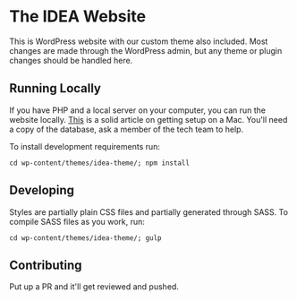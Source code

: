 
# The IDEA Website
This is WordPress website with our custom theme also included. Most changes are made through the WordPress admin, but any theme or plugin changes should be handled here.

## Running Locally
If you have PHP and a local server on your computer, you can run the website locally. [This](https://codex.wordpress.org/Installing_WordPress_Locally_on_Your_Mac_With_MAMP) is a solid article on getting setup on a Mac. You'll need a copy of the database, ask a member of the tech team to help.

To install development requirements run:
```
cd wp-content/themes/idea-theme/; npm install
```

## Developing
Styles are partially plain CSS files and partially generated through SASS. To compile SASS files as you work, run:
```
cd wp-content/themes/idea-theme/; gulp
```

## Contributing
Put up a PR and it'll get reviewed and pushed.
